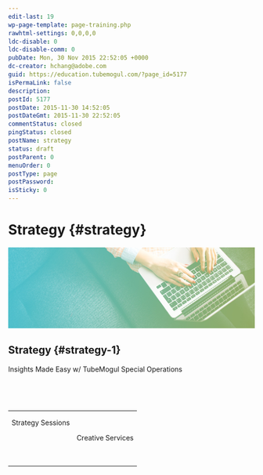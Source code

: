 ```yaml
---
edit-last: 19
wp-page-template: page-training.php
rawhtml-settings: 0,0,0,0
ldc-disable: 0
ldc-disable-comm: 0
pubDate: Mon, 30 Nov 2015 22:52:05 +0000
dc-creator: hchang@adobe.com
guid: https://education.tubemogul.com/?page_id=5177
isPermaLink: false
description: 
postId: 5177
postDate: 2015-11-30 14:52:05
postDateGmt: 2015-11-30 22:52:05
commentStatus: closed
pingStatus: closed
postName: strategy
status: draft
postParent: 0
menuOrder: 0
postType: page
postPassword: 
isSticky: 0
---
```


# Strategy {#strategy}

![Strategy](assets/platform-pointers-page-header-banner.jpg)

## Strategy {#strategy-1}

Insights Made Easy w/ TubeMogul Special Operations

&nbsp;

<table>
 <tr> 
  <td size="1/2">   <p>
    <su_button url="https://education.tubemogul.com/tm/category/strategy-sessions/" style="flat" background="#cf2678" center="yes" size="20" wide="yes" radius="0">
      Strategy Sessions 
    </su_button></p>  <p>&nbsp;</p> <p>&nbsp;</p>  </td> 
  <br> 
  <td size="1/2">   <p>
    <su_button url="https://education.tubemogul.com/tm/category/creative-services/" style="flat" background="#cf2678" size="20" center="yes" wide="yes" radius="0">
      Creative Services 
    </su_button></p>   </td> 
 </tr>
</table>

&nbsp; 